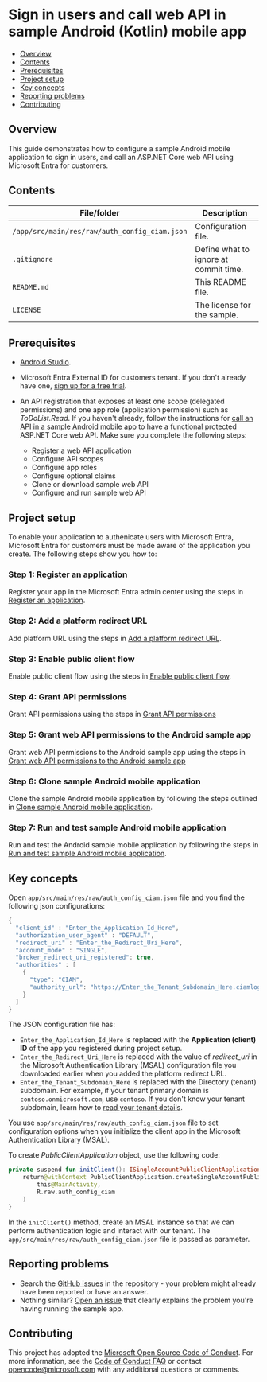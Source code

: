 # Sign in users and call web API in sample Android (Kotlin) mobile app

* [Overview](#overview)
* [Contents](#contents)
* [Prerequisites](#prerequisites)
* [Project setup](#project-setup)
* [Key concepts](#key-concepts)
* [Reporting problems](#reporting-problems)
* [Contributing](#contributing)

## Overview

This guide demonstrates how to configure a sample Android mobile application to sign in users, and call an ASP.NET Core web API using Microsoft Entra for customers.

## Contents

| File/folder | Description |
|-------------|-------------|
| `/app/src/main/res/raw/auth_config_ciam.json`       | Configuration file. |
| `.gitignore` | Define what to ignore at commit time. |
| `README.md` | This README file. |
| `LICENSE`   | The license for the sample. |

## Prerequisites

- <a href="https://developer.android.com/studio" target="_blank">Android Studio</a>.
- Microsoft Entra External ID for customers tenant. If you don't already have one, <a href="https://aka.ms/ciam-free-trial?wt.mc_id=ciamcustomertenantfreetrial_linkclick_content_cnl" target="_blank">sign up for a free trial</a>. 
- An API registration that exposes at least one scope (delegated permissions) and one app role (application permission) such as *ToDoList.Read*. If you haven't already, follow the instructions for [call an API in a sample Android mobile app](sample-native-authentication-android-sample-app-call-web-api.md) to have a functional protected ASP.NET Core web API. Make sure you complete the following steps:

    - Register a web API application
    - Configure API scopes
    - Configure app roles
    - Configure optional claims
    - Clone or download sample web API
    - Configure and run sample web API

## Project setup

To enable your application to authenicate users with Microsoft Entra, Microsoft Entra for customers must be made aware of the application you create. The following steps show you how to:

### Step 1: Register an application

Register your app in the Microsoft Entra admin center using the steps in [Register an application](https://review.learn.microsoft.com/en-us/entra/external-id/customers/sample-mobile-app-android-kotlin-sign-in?branch=pr-en-us-2602#register-an-application).

### Step 2: Add a platform redirect URL

Add platform URL using the steps in [Add a platform redirect URL](https://review.learn.microsoft.com/en-us/entra/external-id/customers/sample-mobile-app-android-kotlin-sign-in?branch=pr-en-us-2602#add-a-platform-redirect-url).

### Step 3: Enable public client flow

Enable public client flow using the steps in [Enable public client flow](https://review.learn.microsoft.com/en-us/entra/external-id/customers/sample-mobile-app-android-kotlin-sign-in?branch=pr-en-us-2602#enable-public-client-flow).

### Step 4: Grant API permissions

Grant API permissions using the steps in [Grant API permissions](https://review.learn.microsoft.com/en-us/entra/external-id/customers/sample-mobile-app-android-kotlin-sign-in?branch=pr-en-us-2602#grant-api-permissions)

### Step 5: Grant web API permissions to the Android sample app

Grant web API permissions to the Android sample app using the steps in [Grant web API permissions to the Android sample app](https://review.learn.microsoft.com/en-us/entra/external-id/customers/sample-mobile-app-android-kotlin-sign-in?branch=pr-en-us-2602#grant-web-api-permissions-to-the-android-sample-app)

### Step 6: Clone sample Android mobile application

Clone the sample Android mobile application by following the steps outlined in [Clone sample Android mobile application](https://review.learn.microsoft.com/en-us/entra/external-id/customers/sample-mobile-app-android-kotlin-sign-in?branch=pr-en-us-2602#clone-sample-android-mobile-application).

### Step 7: Run and test sample Android mobile application

Run and test the Android sample mobile application by following the steps in [Run and test sample Android mobile application](https://review.learn.microsoft.com/en-us/entra/external-id/customers/sample-mobile-app-android-kotlin-sign-in?branch=pr-en-us-2602#run-and-test-the-sample-android-mobile-application).

## Key concepts

Open `app/src/main/res/raw/auth_config_ciam.json` file and you find the following json configurations:

```kotlin
{
  "client_id" : "Enter_the_Application_Id_Here",
  "authorization_user_agent" : "DEFAULT",
  "redirect_uri" : "Enter_the_Redirect_Uri_Here",
  "account_mode" : "SINGLE",
  "broker_redirect_uri_registered": true,
  "authorities" : [
    {
      "type": "CIAM",
      "authority_url": "https://Enter_the_Tenant_Subdomain_Here.ciamlogin.com/Enter_the_Tenant_Subdomain_Here.onmicrosoft.com/"
    }
  ]
}
```

The JSON configuration file has:

- `Enter_the_Application_Id_Here` is replaced with the **Application (client) ID** of the app you registered during project setup.
- `Enter_the_Redirect_Uri_Here` is replaced with the value of *redirect_uri* in the Microsoft Authentication Library (MSAL) configuration file you downloaded earlier when you added the platform redirect URL.
- `Enter_the_Tenant_Subdomain_Here` is replaced with the Directory (tenant) subdomain. For example, if your tenant primary domain is `contoso.onmicrosoft.com`, use `contoso`. If you don't know your tenant subdomain, learn how to [read your tenant details](how-to-create-customer-tenant-portal.md#get-the-customer-tenant-details).

You use `app/src/main/res/raw/auth_config_ciam.json` file to set configuration options when you initialize the client app in the Microsoft Authentication Library (MSAL).

To create *PublicClientApplication* object, use the following code:

```kotlin
private suspend fun initClient(): ISingleAccountPublicClientApplication = withContext(Dispatchers.IO) {
    return@withContext PublicClientApplication.createSingleAccountPublicClientApplication(
        this@MainActivity,
        R.raw.auth_config_ciam
    )
}
```

In the `initClient()` method, create an MSAL instance so that we can perform authentication logic and interact with our tenant. The `app/src/main/res/raw/auth_config_ciam.json` file is passed as parameter.

## Reporting problems

* Search the [GitHub issues](https://github.com/Azure-Samples/ms-identity-ciam-browser-delegated-android-sample/issues) in the repository - your problem might already have been reported or have an answer.
* Nothing similar? [Open an issue](https://github.com/Azure-Samples/ms-identity-ciam-browser-delegated-android-sample/issues/new) that clearly explains the problem you're having running the sample app.

## Contributing

This project has adopted the [Microsoft Open Source Code of Conduct](https://opensource.microsoft.com/codeofconduct/). For more information, see the [Code of Conduct FAQ](https://opensource.microsoft.com/codeofconduct/faq/) or contact [opencode@microsoft.com](mailto:opencode@microsoft.com) with any additional questions or comments.
